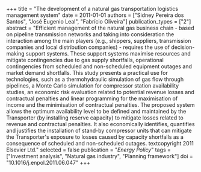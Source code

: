 +++
title = "The development of a natural gas transportation logistics management system"
date = 2011-01-01
authors = ["Sidney Pereira dos Santos", "José Eugenio Leal", "Fabrício Oliveira"]
publication_types = ["2"]
abstract = "Efficient management of the natural gas business chain - based on pipeline transmission networks and taking into consideration the interaction among the main players (e.g., shippers, suppliers, transmission companies and local distribution companies) - requires the use of decision-making support systems. These support systems maximise resources and mitigate contingencies due to gas supply shortfalls, operational contingencies from scheduled and non-scheduled equipment outages and market demand shortfalls. This study presents a practical use for technologies, such as a thermohydraulic simulation of gas flow through pipelines, a Monte Carlo simulation for compressor station availability studies, an economic risk evaluation related to potential revenue losses and contractual penalties and linear programming for the maximisation of income and the minimisation of contractual penalties. The proposed system allows the optimum availability level to be defined and maintained by the Transporter (by installing reserve capacity) to mitigate losses related to revenue and contractual penalties. It also economically identifies, quantifies and justifies the installation of stand-by compressor units that can mitigate the Transporter's exposure to losses caused by capacity shortfalls as a consequence of scheduled and non-scheduled outages. textcopyright 2011 Elsevier Ltd."
selected = false
publication = "*Energy Policy*"
tags = ["Investment analysis", "Natural gas industry", "Planning framework"]
doi = "10.1016/j.enpol.2011.06.047"
+++

